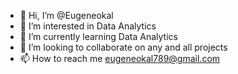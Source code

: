- 👋 Hi, I’m @Eugeneokal
- 👀 I’m interested in Data Analytics
- 🌱 I’m currently learning Data Analytics
- 💞️ I’m looking to collaborate on any and all projects
- 📫 How to reach me eugeneokal789@gmail.com

<!---
Eugeneokal/Eugeneokal is a ✨ special ✨ repository because its `README.md` (this file) appears on your GitHub profile.
You can click the Preview link to take a look at your changes.
--->
